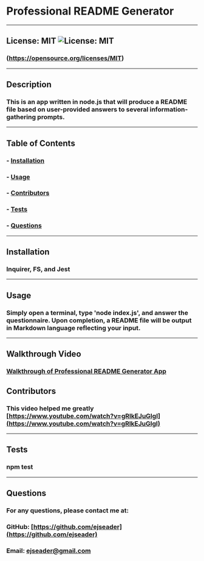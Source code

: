 
  # Professional README Generator
  ---

  ## License: MIT  ![License: MIT](https://img.shields.io/badge/License-MIT-yellow.svg) 
  ### (https://opensource.org/licenses/MIT)
  ---

  ## Description
  ### This is an app written in node.js that will produce a README file based on user-provided answers to several information-gathering prompts.
  ---
 
  ## Table of Contents
  
  ### - [Installation](#installation)
  ### - [Usage](#usage)
  ### - [Contributors](#contributors)
  ### - [Tests](#tests)
  ### - [Questions](#questions)
  ---
    
  ## Installation
  ### Inquirer, FS, and Jest
  ---

  ## Usage
  ### Simply open a terminal, type 'node index.js', and answer the questionnaire. Upon completion, a README file will be output in Markdown language reflecting your input.
  ---

  ## Walkthrough Video
  ### [Walkthrough of Professional README Generator App](https://drive.google.com/file/d/1QrbyB1Zyt9PCgqNtG76S8nPr7fFX31mx/view)

  ## Contributors
  ### This video helped me greatly [https://www.youtube.com/watch?v=gRlkEJuGlgI](https://www.youtube.com/watch?v=gRlkEJuGlgI)
  ---

  ## Tests
  ### npm test
  ---

  ## Questions

  ### For any questions, please contact me at:
  ### GitHub: [https://github.com/ejseader](https://github.com/ejseader)
  ### Email: ejseader@gmail.com
